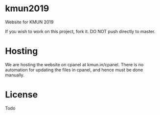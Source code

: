 # kmun2019
Website for KMUN 2019

If you wish to work on this project, fork it. 
DO NOT push directly to master. 


# Hosting
We are hosting the website on cpanel at kmun.in/cpanel. There is no automation for updating the files in cpanel, and hence must be done manually. 


# License
Todo
